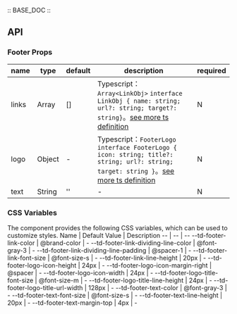 :: BASE_DOC ::

## API
### Footer Props

name | type | default | description | required
-- | -- | -- | -- | --
links | Array | [] | Typescript：`Array<LinkObj>` `interface LinkObj { name: string; url?: string; target?: string}`。[see more ts definition](https://github.com/Tencent/tdesign-mobile-vue/tree/develop/src/footer/type.ts) | N
logo | Object | - | Typescript：`FooterLogo` `interface FooterLogo { icon: string; title?: string; url?: string; target: string }`。[see more ts definition](https://github.com/Tencent/tdesign-mobile-vue/tree/develop/src/footer/type.ts) | N
text | String | '' | \- | N


### CSS Variables
The component provides the following CSS variables, which can be used to customize styles.
Name | Default Value | Description 
-- | -- | --
--td-footer-link-color | @brand-color | - 
--td-footer-link-dividing-line-color | @font-gray-3 | - 
--td-footer-link-dividing-line-padding | @spacer-1 | - 
--td-footer-link-font-size | @font-size-s | - 
--td-footer-link-line-height | 20px | - 
--td-footer-logo-icon-height | 24px | - 
--td-footer-logo-icon-margin-right | @spacer | - 
--td-footer-logo-icon-width | 24px | - 
--td-footer-logo-title-font-size | @font-size-m | - 
--td-footer-logo-title-line-height | 24px | - 
--td-footer-logo-title-url-width | 128px | - 
--td-footer-text-color | @font-gray-3 | - 
--td-footer-text-font-size | @font-size-s | - 
--td-footer-text-line-height | 20px | - 
--td-footer-text-margin-top | 4px | - 
